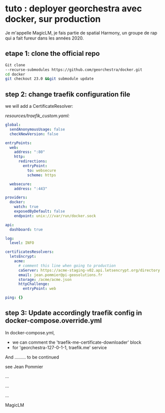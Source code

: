 # tuto : deployer georchestra avec docker, sur production

Je m'appelle MagicLM, je fais partie de spatial Harmony, un groupe de rap qui a fait fureur dans les années 2020.

## etape 1: clone the official repo
```bash
Git clone
--recurse-submodules https://github.com/georchestra/docker.git
cd docker
git checkout 23.0 &&git submodule update
```
## step 2: change traefik configuration file
we will add a CertificateResolver: 

*resources/traefik_custom.yaml:*
```yaml
global: 
  sendAnonymousUsage: false
  checkNewVersion: false

entryPoints:
  web:
    address: ":80"
    http:
      redirections:
        entryPoint:
          to: websecure
          scheme: https

  websecure:
    address: ":443"

providers:
  docker:
    watch: true
    exposedByDefault: false
    endpoint: unix:///var/run/docker.sock

api:
  dashboard: true

log:
  level: INFO

certificatesResolvers:
  letsEncrypt:
    acme:
      # comment this line when going to production
      caServer: https://acme-staging-v02.api.letsencrypt.org/directory
      email: jean.pommier@pi-geosolutions.fr
      storage: /acme/acme.json
      httpChallenge:
        entryPoint: web

ping: {}
```

## step 3: Update accordingly traefik config in docker-compose.override.yml

In docker-compose.yml,
- we can comment the 'traefik-me-certificate-downloader' block
- for 'georchestra-127-0-1-1, traefik.me' service

And ......... to be continued

see Jean Pommier

...

...

...

MagicLM 